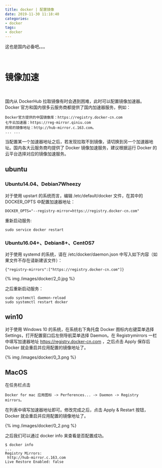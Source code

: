 ```yaml
---
title: docker | 配置镜像
date: 2019-11-30 11:18:40
categories:
- docker
tags:
- docker
---
```

这也是国内必备吧。。。

<!-- more -->

<br/>

# 镜像加速

<br/>

国内从 DockerHub 拉取镜像有时会遇到困难，此时可以配置镜像加速器。Docker 官方和国内很多云服务商都提供了国内加速器服务，例如：

	Docker官方提供的中国镜像库：https://registry.docker-cn.com
	七牛云加速器：https://reg-mirror.qiniu.com
	网易的镜像地址：http://hub-mirror.c.163.com。
	... ...

当配置某一个加速器地址之后，若发现拉取不到镜像，请切换到另一个加速器地址。国内各大云服务商均提供了 Docker 镜像加速服务，建议根据运行 Docker 的云平台选择对应的镜像加速服务。

## ubuntu

### Ubuntu14.04、Debian7Wheezy

对于使用 upstart 的系统而言，编辑 /etc/default/docker 文件，在其中的 DOCKER_OPTS 中配置加速器地址：

	DOCKER_OPTS="--registry-mirror=https://registry.docker-cn.com"

重新启动服务:

	sudo service docker restart

### Ubuntu16.04+、Debian8+、CentOS7

对于使用 systemd 的系统，请在 /etc/docker/daemon.json 中写入如下内容（如果文件不存在请新建该文件）：

	{"registry-mirrors":["https://registry.docker-cn.com"]}

{% img /images/docker/2_0.jpg %}

之后重新启动服务：

	sudo systemctl daemon-reload
	sudo systemctl restart docker

## win10

对于使用 Windows 10 的系统，在系统右下角托盘 Docker 图标内右键菜单选择 Settings，打开配置窗口后左侧导航菜单选择 Daemon。在 Registrymirrors 一栏中填写加速器地址 https://registry.docker-cn.com ，之后点击 Apply 保存后 Docker 就会重启并应用配置的镜像地址了。

{% img /images/docker/0_3.png %}

## MacOS

在任务栏点击 

	Docker for mac 应用图标 -> Perferences... -> Daemon -> Registry mirrors。

在列表中填写加速器地址即可。修改完成之后，点击 Apply & Restart 按钮，Docker 就会重启并应用配置的镜像地址了。

{% img /images/docker/0_2.png %}

之后我们可以通过 docker info 来查看是否配置成功。

	$ docker info
	...
	Registry Mirrors:
	 http://hub-mirror.c.163.com
	Live Restore Enabled: false